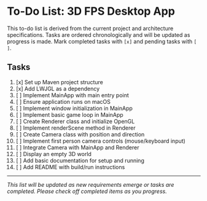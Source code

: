 # To-Do List: 3D FPS Desktop App

This to-do list is derived from the current project and architecture specifications. Tasks are ordered chronologically and will be updated as progress is made. Mark completed tasks with `[x]` and pending tasks with `[ ]`.

## Tasks

1. [x] Set up Maven project structure
2. [x] Add LWJGL as a dependency
3. [ ] Implement MainApp with main entry point
4. [ ] Ensure application runs on macOS
5. [ ] Implement window initialization in MainApp
6. [ ] Implement basic game loop in MainApp
7. [ ] Create Renderer class and initialize OpenGL
8. [ ] Implement renderScene method in Renderer
9. [ ] Create Camera class with position and direction
10. [ ] Implement first person camera controls (mouse/keyboard input)
11. [ ] Integrate Camera with MainApp and Renderer 
12. [ ] Display an empty 3D world
13. [ ] Add basic documentation for setup and running
14. [ ] Add README with build/run instructions

---

*This list will be updated as new requirements emerge or tasks are completed. Please check off completed items as you progress.*
